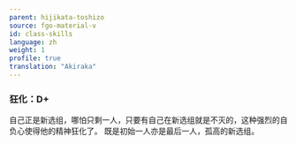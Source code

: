 ```yaml
---
parent: hijikata-toshizo
source: fgo-material-v
id: class-skills
language: zh
weight: 1
profile: true
translation: "Akiraka"
---
```


### 狂化：D+

自己正是新选组，哪怕只剩一人，只要有自己在新选组就是不灭的，这种强烈的自负心使得他的精神狂化了。
既是初始一人亦是最后一人，孤高的新选组。
